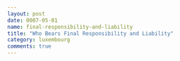 ```yaml
---
layout: post
date: 0007-05-01
name: final-responsibility-and-liability
title: "Who Bears Final Responsibility and Liability"
category: luxembourg
comments: true
---
```



